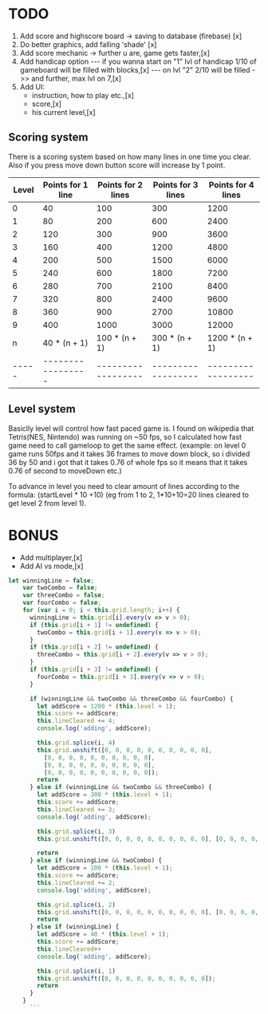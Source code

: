 # TODO

1. Add score and highscore board -> saving to database (firebase) [x]
2. Do better graphics, add falling 'shade' [x]
3. Add score mechanic -> further u are, game gets faster,[x]
4. Add handicap option --- if you wanna start on "1" lvl of handicap 1/10 of gameboard will be filled with blocks,[x]
   --- on lvl "2" 2/10 will be filled ->> and further, max lvl on 7,[x]
5. Add UI:
   - instruction, how to play etc.,[x]
   - score,[x]
   - his current level,[x]

## Scoring system

There is a scoring system based on how many lines in one time you clear.
Also if you press move down button score will increase by 1 point.

| Level | Points for 1 line | Points for 2 lines | Points for 3 lines | Points for 4 lines |
| ----- | ----------------- | ------------------ | ------------------ | ------------------ |
| 0     | 40                | 100                | 300                | 1200               |
| 1     | 80                | 200                | 600                | 2400               |
| 2     | 120               | 300                | 900                | 3600               |
| 3     | 160               | 400                | 1200               | 4800               |
| 4     | 200               | 500                | 1500               | 6000               |
| 5     | 240               | 600                | 1800               | 7200               |
| 6     | 280               | 700                | 2100               | 8400               |
| 7     | 320               | 800                | 2400               | 9600               |
| 8     | 360               | 900                | 2700               | 10800              |
| 9     | 400               | 1000               | 3000               | 12000              |
| n     | 40 \* (n + 1)     | 100 \* (n + 1)     | 300 \* (n + 1)     | 1200 \* (n + 1)    |
| ----- | ----------------- | ------------------ | ------------------ | ------------------ |

## Level system

Basiclly level will control how fast paced game is. I found on wikipedia that Tetris(NES, Nintendo) was running on ~50 fps, so I calculated how fast game need to call gameloop to get the same effect. (example:
on level 0 game runs 50fps and it takes 36 frames to move down block, so i divided 36 by 50 and i got that it takes 0.76 of whole fps so it means that it takes 0.76 of second to moveDown etc.)

To advance in level you need to clear amount of lines according to the formula: (startLevel * 10 +10) (eg from 1 to 2, 1*10+10=20 lines cleared to get level 2 from level 1).

# BONUS

- Add multiplayer,[x]
- Add AI vs mode,[x]

````js
let winningLine = false;
    var twoCombo = false;
    var threeCombo = false;
    var fourCombo = false;
    for (var i = 0; i < this.grid.length; i++) {
      winningLine = this.grid[i].every(v => v > 0);
      if (this.grid[i + 1] != undefined) {
        twoCombo = this.grid[i + 1].every(v => v > 0);
      }
      if (this.grid[i + 2] != undefined) {
        threeCombo = this.grid[i + 2].every(v => v > 0);
      }
      if (this.grid[i + 3] != undefined) {
        fourCombo = this.grid[i + 3].every(v => v > 0);
      }

      if (winningLine && twoCombo && threeCombo && fourCombo) {
        let addScore = 1200 * (this.level + 1);
        this.score += addScore;
        this.lineCleared += 4;
        console.log('adding', addScore);

        this.grid.splice(i, 4)
        this.grid.unshift([0, 0, 0, 0, 0, 0, 0, 0, 0, 0],
          [0, 0, 0, 0, 0, 0, 0, 0, 0, 0],
          [0, 0, 0, 0, 0, 0, 0, 0, 0, 0],
          [0, 0, 0, 0, 0, 0, 0, 0, 0, 0]);
        return
      } else if (winningLine && twoCombo && threeCombo) {
        let addScore = 300 * (this.level + 1);
        this.score += addScore;
        this.lineCleared += 3;
        console.log('adding', addScore);

        this.grid.splice(i, 3)
        this.grid.unshift([0, 0, 0, 0, 0, 0, 0, 0, 0, 0], [0, 0, 0, 0, 0, 0, 0, 0, 0, 0], [0, 0, 0, 0, 0, 0, 0, 0, 0, 0]);

        return
      } else if (winningLine && twoCombo) {
        let addScore = 100 * (this.level + 1);
        this.score += addScore;
        this.lineCleared += 2;
        console.log('adding', addScore);

        this.grid.splice(i, 2)
        this.grid.unshift([0, 0, 0, 0, 0, 0, 0, 0, 0, 0], [0, 0, 0, 0, 0, 0, 0, 0, 0, 0]);
        return
      } else if (winningLine) {
        let addScore = 40 * (this.level + 1);
        this.score += addScore;
        this.lineCleared++
        console.log('adding', addScore);

        this.grid.splice(i, 1)
        this.grid.unshift([0, 0, 0, 0, 0, 0, 0, 0, 0, 0]);
        return
      }
    }
      ```
````
